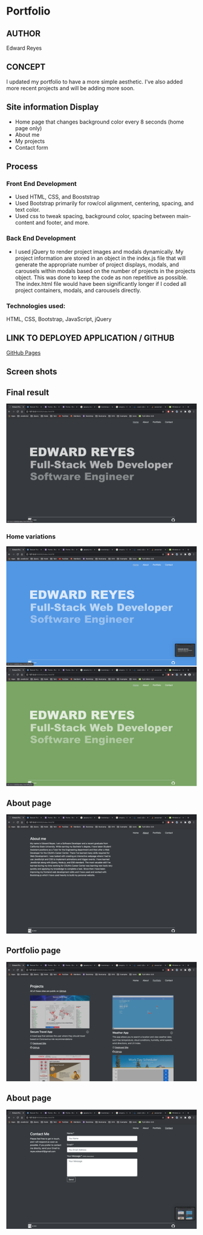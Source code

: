 
# Portfolio

## AUTHOR

Edward Reyes

## CONCEPT
I updated my portfolio to have a more simple aesthetic. I've also added more recent projects and will be adding more soon.

## Site information Display
  * Home page that changes background color every 8 seconds (home page only)
  * About me
  * My projects
  * Contact form

## Process
  ### Front End Development
  * Used HTML, CSS, and Booststrap
  * Used Bootstrap primarily for row/col alignment, centering, spacing, and text    color.
  * Used css to tweak spacing, background color, spacing between main-content and footer, and more.
    
  ### Back End Development
  * I used jQuery to render project images and modals dynamically. My project information are stored in an object in the index.js file that will generate the appropriate number of project displays, modals, and carousels within modals based on the number of projects in the projects object. This was done to keep the code as non repetitive as possible. The index.html file would have been significantly longer if I coded all project containers, modals, and carousels directly.

### Technologies used:  
  HTML, CSS, Bootstrap, JavaScript, jQuery

## LINK TO DEPLOYED APPLICATION / GITHUB

[GitHub Pages](https://edwardreyes29.github.io/)

## Screen shots

## Final result
![Final-result](assets/home.png)

### Home variations
![home-blue](assets/home-blue.png)
![home-green](assets/home-green.png)

## About page
![about](assets/about.png)

## Portfolio page
![portfolio](assets/portfolio.png)

## About page
![contact](assets/contact.png)